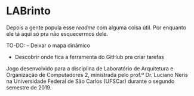 # LABrinto

Depois a gente popula esse *readme* com alguma coisa útil. Por enquanto ele tá aqui só pra não esquecermos dele.

TO-DO: - Deixar o mapa dinâmico
- Descobrir onde fica a ferramenta do GitHub pra criar tarefas

Jogo desenvolvido para a disciplina de Laboratório de Arquitetura e Organização de Computadores 2, ministrada pelo prof.º Dr. Luciano Neris na Universidade Federal de São Carlos (UFSCar) durante o segundo semestre de 2019.
